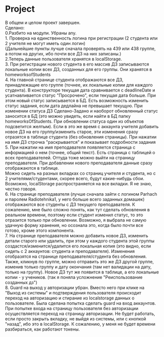 # Project
В общем и целом проект завершен. 
<br>Сделано:
<br>0.Разбито на модули. Убраны any.
<br>1. Проверка на единственность логина при регистрации (2 студента или 2 учителя не могут иметь один логин)
<br> (Дальнейшие пункты лучше сначала проверять на 439 или 438 группе,  а потом на других, ибо  почти все ДЗ на  них записаны.)
<br>2.Теперь данные пользователя хранятся в localStorage. 
<br>3. При регистрации нового студента в его массив ДЗ записываются локальные копии всех ДЗ, созданных для его группы. Они хранятся в homeworksofStudents
<br>4. На главной странице студента отображаются все ДЗ, принадлежащие его группе (точнее, их локальные копии для каждого студента). В конструкторе текущая дата сравнивается с deadlineDate и усатнавливается статус "Просрочено", если текущая дата больше.  При этом новый статус записывается в БД.   Есть возможность изменить статус задания, если дата дедлайна не превышает текущую. При изменении статуса ДЗ Сделано-Задано и наоборот обновленный статус заносится в БД (это можно увидеть, если найти в БД папку homeworksOfStudents. При обновлении статуса один из объектов подсветится желтым). Если в это же время с аккаунта учителя добавить новое ДЗ на его группу/изменить старое, эти изменения сразу отразятся в таблице студента (без обновления страницы). При нажатии на имя ДЗ строчка "раскрывается" и показывает подробности задания
<br>5. При нажатии на имя преподавателя появляется страница с информацией о нем (точнее, общий текст). Есть страница с таблицей о всех преподавателей. Оттуда тоже можно выйти на страницу преподавателя. При добавлении нового преподавателя данные сразу отображаются в таблице.
<br>Можно сидеть на разных вкладках со страниц учителя и студента, но с 2 учителями/студентами, скорее всего, будут какие-нибудь сбои. Возможно, localStorage распространяется на все вкладки. Я не знаю, честно говоря.
<br>6. На странице преподавателя (лучше  сначала зайти с логином Parhach и паролем Radiotehnika1, у него больше всего заданных домашек) отображаются все студенты с ДЗ текущего преподавателя. К сожалению, мне было сложно понять, как тут сделать обновления в реальном времени, поэтому если студент изменил статус, то это отразится только при обновлении. Возможно, я выбрала не самую удачную форму хранения, но осознала это, когда было почти все готово, кроме этого компонента. 
<br>7. На странице преподавателя можно добавить новое ДЗ, изменить детали старого или удалить, при этом у каждого студента этой группы создастся/изменится/удалится его локальная копия (это видно, если сидеть с 2 аккаунтов: студента и преподавателя). Изменения отобразятся на странице  преподавателя/студента без обновления. Также, кликнув по группе, можно отправить это же ДЗ другой группе, изменив только группу и дату окончания (там нет валидации на дату, только на группу). Новое ДЗ тут же появится в таблице, а его локальные копии - у учеников. (так я поняла усложнение "Реиспользование созданных дз")
<br>8. Guard на выход у авторизации убран. Вместо него при клике на "Выход из системы" и подтверждения пользователя происходит переход на авторизацию и стирание из localstorage данных о пользователе. Была сделана попытка сделать guard на вход аккаунтов. При попытке входа на страницу пользователя без авторизации осуществляется переход на страницу авторизации. Не будет работать, если просто закрыть вкладку, не выйдя из системы, или с кнопкой "назад", ибо это в localStorage. К сожалению, у меня не будет времени разбираться, как работают токены.



